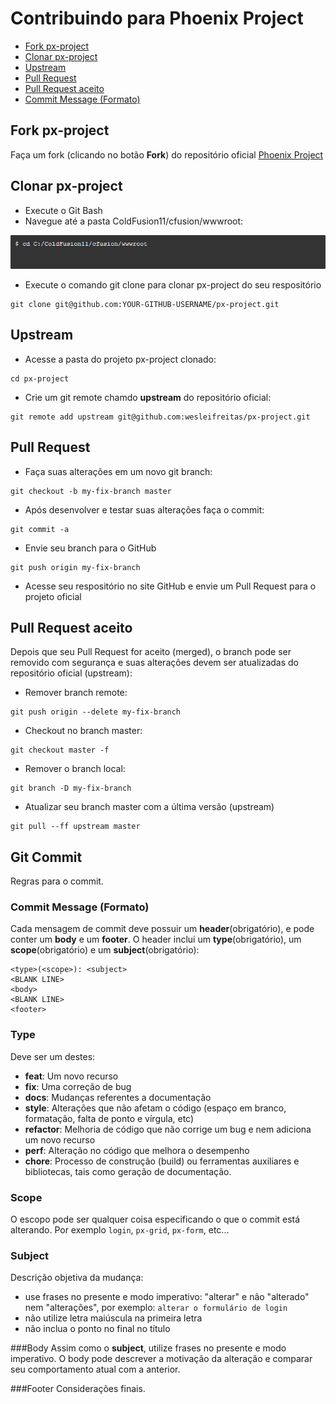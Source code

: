 # Contribuindo para Phoenix Project

 - [Fork px-project](#fork)
 - [Clonar px-project](#clone)
 - [Upstream](#upstream)
 - [Pull Request](#pullrequest)
 - [Pull Request aceito](#merged)
 - [Commit Message (Formato)](#commit)
 

## <a name="fork"></a> Fork px-project

Faça um fork (clicando no botão **Fork**) do repositório oficial [Phoenix Project](https://github.com/wesleifreitas/px-project)

## <a name="clone"></a> Clonar px-project

* Execute o Git Bash
* Navegue até a pasta ColdFusion11/cfusion/wwwroot:

![git_cd_wwwroot](docs/guide-pt-BR/images/git_cd_wwwroot.png)

* Execute o comando git clone para clonar px-project do seu respositório

```shell
git clone git@github.com:YOUR-GITHUB-USERNAME/px-project.git
```

## <a name="upstream"></a> Upstream

* Acesse a pasta do projeto px-project clonado:

```shell
cd px-project
```

* Crie um git remote chamdo **upstream** do repositório oficial:

```shell
git remote add upstream git@github.com:wesleifreitas/px-project.git
```

## <a name="pullrequest"></a> Pull Request

* Faça suas alterações em um novo git branch:

```shell
git checkout -b my-fix-branch master
```

* Após desenvolver e testar suas alterações faça o commit:

```shell
git commit -a
```
* Envie seu branch para o GitHub

```shell
git push origin my-fix-branch
```
* Acesse seu respositório no site GitHub e envie um Pull Request para o projeto oficial

## <a name="merged"></a> Pull Request aceito

Depois que seu Pull Request for aceito (merged), o branch pode ser removido com segurança e suas alterações devem ser atualizadas do repositório oficial (upstream):


* Remover branch remote:

```shell
git push origin --delete my-fix-branch
```

* Checkout no branch master:

```shell
git checkout master -f
```

* Remover o branch local:

```shell
git branch -D my-fix-branch
```

* Atualizar seu branch master com a última versão (upstream)

```shell
git pull --ff upstream master
```

## <a name="commit"></a> Git Commit

Regras para o commit.

### <a name="commit"></a>Commit Message (Formato)
Cada mensagem de commit deve possuir um **header**(obrigatório), e pode conter um **body** e um **footer**.  O header inclui um **type**(obrigatório), um **scope**(obrigatório) e um **subject**(obrigatório):

```
<type>(<scope>): <subject>
<BLANK LINE>
<body>
<BLANK LINE>
<footer>
```

### Type
Deve ser um destes:

* **feat**: Um novo recurso
* **fix**: Uma correção de bug
* **docs**: Mudanças referentes a documentação
* **style**: Alterações que não afetam o código (espaço em branco, formatação, falta de ponto e vírgula, etc)
* **refactor**: Melhoria de código que não corrige um bug e nem adiciona um novo recurso
* **perf**: Alteração no código que melhora o desempenho
* **chore**: Processo de construção (build) ou ferramentas auxiliares e bibliotecas, tais como geração de documentação.

### Scope
O escopo pode ser qualquer coisa especificando o que o commit está alterando. Por exemplo `login`,
`px-grid`, `px-form`, etc...

### Subject
Descrição objetiva da mudança:

* use frases no presente e modo imperativo: "alterar" e não "alterado" nem "alterações", por exemplo: `alterar o formulário de login`
* não utilize letra maiúscula na primeira letra
* não inclua o ponto no final no título

###Body
Assim como o **subject**, utilize frases no presente e modo imperativo.
O body pode descrever a motivação da alteração e comparar seu comportamento atual com a anterior.

###Footer
Considerações finais.
